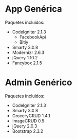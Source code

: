 App Genérica
==============

Paquetes incluidos:

- CodeIgniter 2.1.3
  - FacebookApi
  - Bitly
- Smarty 3.0.8
- Modernizr 2.6.3
- jQuery 1.10.2
- Fancybox 2.1.5


Admin Genérico
==============

Paquetes incluidos:

- CodeIgniter 2.1.3
- Smarty 3.0.8
- GroceryCRUD 1.4.1
- ImageCRUD 0.5
- jQuery 2.0.3
- Bootstrap 2.3.2